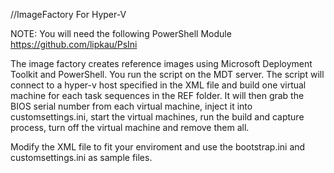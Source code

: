 //ImageFactory For Hyper-V

NOTE: You will need the following PowerShell Module https://github.com/lipkau/PsIni

The image factory creates reference images using Microsoft Deployment Toolkit and PowerShell. You run the script on the MDT server. The script will connect to a hyper-v host specified in the XML file and build one virtual machine for each task sequences in the REF folder. It will then grab the BIOS serial number from each virtual machine, inject it into customsettings.ini, start the virtual machines, run the build and capture process, turn off the virtual machine and remove them all.

Modify the XML file to fit your enviroment and use the bootstrap.ini and customsettings.ini as sample files.
